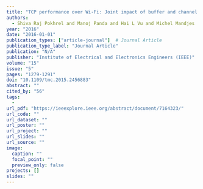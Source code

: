```yaml
---
title: "TCP performance over Wi-Fi: Joint impact of buffer and channel losses"
authors:
  - Shiva Raj Pokhrel and Manoj Panda and Hai L Vu and Michel Mandjes
year: "2016"
date: "2016-01-01"
publication_types: ["article-journal"]  # Journal Article
publication_type_label: "Journal Article"
publication: "N/A"
publisher: "Institute of Electrical and Electronics Engineers (IEEE)"
volume: "15"
issue: "5"
pages: "1279-1291"
doi: "10.1109/tmc.2015.2456883"
abstract: ""
cited_by: "56"
tags:
  - 
url_pdf: "https://ieeexplore.ieee.org/abstract/document/7164323/"
url_code: ""
url_dataset: ""
url_poster: ""
url_project: ""
url_slides: ""
url_source: ""
image:
  caption: ""
  focal_point: ""
  preview_only: false
projects: []
slides: ""
---
```

